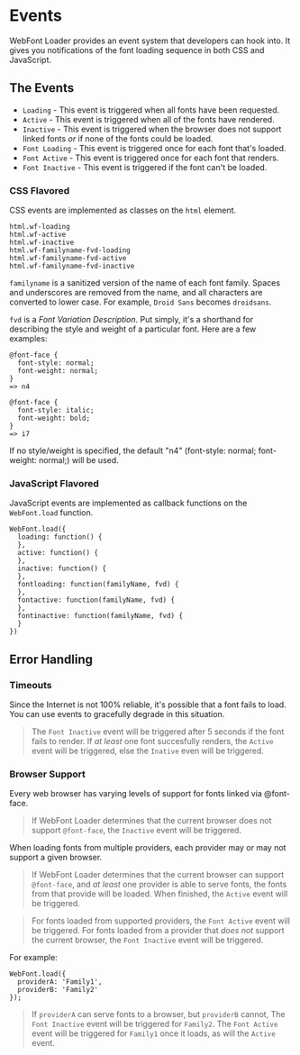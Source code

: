 # Events

WebFont Loader provides an event system that developers can hook into. It
gives you notifications of the font loading sequence in both CSS and
JavaScript.

## The Events

  * `Loading` - This event is triggered when all fonts have been requested.
  * `Active` - This event is triggered when all of the fonts have rendered.
  * `Inactive` - This event is triggered when the browser does not support
      linked fonts *or* if none of the fonts could be loaded.
  * `Font Loading` - This event is triggered once for each font that's loaded.
  * `Font Active` - This event is triggered once for each font that renders.
  * `Font Inactive` - This event is triggered if the font can't be loaded.

### CSS Flavored

CSS events are implemented as classes on the `html` element.

    html.wf-loading
    html.wf-active
    html.wf-inactive
    html.wf-familyname-fvd-loading
    html.wf-familyname-fvd-active
    html.wf-familyname-fvd-inactive

`familyname` is a sanitized version of the name of each font family. Spaces
and underscores are removed from the name, and all characters are converted to
lower case. For example, `Droid Sans` becomes `droidsans`.

`fvd` is a *Font Variation Description*. Put simply, it's a shorthand for
describing the style and weight of a particular font. Here are a few examples:

    @font-face {
      font-style: normal;
      font-weight: normal;
    }
    => n4

    @font-face {
      font-style: italic;
      font-weight: bold;
    }
    => i7

If no style/weight is specified, the default "n4" (font-style: normal;
font-weight: normal;) will be used.


### JavaScript Flavored

JavaScript events are implemented as callback functions on the `WebFont.load`
function.

    WebFont.load({
      loading: function() {
      },
      active: function() {
      },
      inactive: function() {
      },
      fontloading: function(familyName, fvd) {
      },
      fontactive: function(familyName, fvd) {
      },
      fontinactive: function(familyName, fvd) {
      }
    })


## Error Handling

### Timeouts

Since the Internet is not 100% reliable, it's possible that a font fails to
load. You can use events to gracefully degrade in this situation.

> The `Font Inactive` event will be triggered after 5 seconds if the font
fails to render. If *at least* one font succesfully renders, the `Active`
event will be triggered, else the `Inative` even will be triggered.

### Browser Support

Every web browser has varying levels of support for fonts linked via
@font-face.

> If WebFont Loader determines that the current browser does not support
`@font-face`, the `Inactive` event will be triggered.

When loading fonts from multiple providers, each provider may or may not
support a given browser.

> If WebFont Loader determines that the current browser can support
`@font-face`, and *at least* one provider is able to serve fonts,
the fonts from that provide will be loaded. When finished, the `Active` event
will be triggered.

> For fonts loaded from supported providers, the `Font Active` event will be
triggered. For fonts loaded from a provider that *does not* support the
current browser, the `Font Inactive` event will be triggered.

For example:

    WebFont.load({
      providerA: 'Family1',
      providerB: 'Family2'
    });

> If `providerA` can serve fonts to a browser, but `providerB` cannot, The
`Font Inactive` event will be triggered for `Family2`. The `Font Active`
event will be triggered for `Family1` once it loads, as will the `Active`
event.


